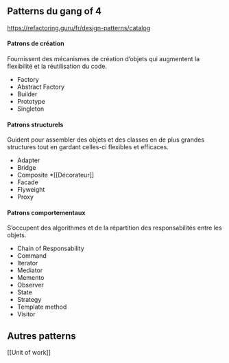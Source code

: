 ## Patterns du gang of 4
https://refactoring.guru/fr/design-patterns/catalog
#### Patrons de création
Fournissent des mécanismes de création d’objets qui augmentent la flexibilité et la réutilisation du code.
* Factory
* Abstract Factory
* Builder
* Prototype
* Singleton

#### Patrons structurels
Guident pour assembler des objets et des classes en de plus grandes structures tout en gardant celles-ci flexibles et efficaces.
* Adapter
* Bridge
* Composite
*[[Décorateur]]
* Facade
* Flyweight
* Proxy

#### Patrons comportementaux
S’occupent des algorithmes et de la répartition des responsabilités entre les objets.
* Chain of Responsability
* Command
* Iterator
* Mediator
* Memento
* Observer
* State
* Strategy
* Template method
* Visitor

## Autres patterns
[[Unit of work]]